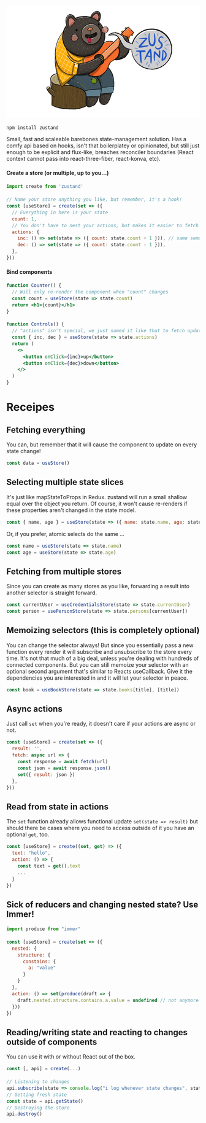 <p align="center">
  <img width="700" src="bear.png" />
</p>

    npm install zustand

Small, fast and scaleable barebones state-management solution. Has a comfy api based on hooks, isn't that boilerplatey or opinionated, but still just enough to be explicit and flux-like, breaches reconciler boundaries (React context cannot pass into react-three-fiber, react-konva, etc).

#### Create a store (or multiple, up to you...)

```jsx
import create from 'zustand'

// Name your store anything you like, but remember, it's a hook!
const [useStore] = create(set => ({
  // Everything in here is your state
  count: 1,
  // You don't have to nest your actions, but makes it easier to fetch them later on
  actions: {
    inc: () => set(state => ({ count: state.count + 1 })), // same semantics as setState
    dec: () => set(state => ({ count: state.count - 1 })),
  },
}))
```

#### Bind components

```jsx
function Counter() {
  // Will only re-render the component when "count" changes
  const count = useStore(state => state.count)
  return <h1>{count}</h1>
}

function Controls() {
  // "actions" isn't special, we just named it like that to fetch updaters easier 
  const { inc, dec } = useStore(state => state.actions)
  return (
    <>
      <button onClick={inc}>up</button>
      <button onClick={dec}>down</button>
    </>
  )
}
```

# Receipes

## Fetching everything

You can, but remember that it will cause the component to update on every state change!

```jsx
const data = useStore()
```

## Selecting multiple state slices

It's just like mapStateToProps in Redux. zustand will run a small shallow equal over the object you return. Of course, it won't cause re-renders if these properties aren't changed in the state model.

```jsx
const { name, age } = useStore(state => ({ name: state.name, age: state.age }))
```

Or, if you prefer, atomic selects do the same ...

```jsx
const name = useStore(state => state.name)
const age = useStore(state => state.age)
```

## Fetching from multiple stores

Since you can create as many stores as you like, forwarding a result into another selector is straight forward.

```jsx
const currentUser = useCredentialsStore(state => state.currentUser)
const person = usePersonStore(state => state.persons[currentUser])
```

## Memoizing selectors (this is completely optional)

You can change the selector always! But since you essentially pass a new function every render it will subscribe and unsubscribe to the store every time. It's not that much of a big deal, unless you're dealing with hundreds of connected components. But you can still memoize your selector with an optional second argument that's similar to Reacts useCallback. Give it the dependencies you are interested in and it will let your selector in peace.

```jsx
const book = useBookStore(state => state.books[title], [title])
```

## Async actions

Just call `set` when you're ready, it doesn't care if your actions are async or not.

```jsx
const [useStore] = create(set => ({
  result: '',
  fetch: async url => {
    const response = await fetch(url)
    const json = await response.json()
    set({ result: json })
  },
}))
```

## Read from state in actions

The `set` function already allows functional update `set(state => result)` but should there be cases where you need to access outside of it you have an optional `get`, too.

```jsx
const [useStore] = create((set, get) => ({
  text: "hello",
  action: () => {
    const text = get().text
    ...
  }
})
```

## Sick of reducers and changing nested state? Use Immer!

```jsx
import produce from "immer"

const [useStore] = create(set => ({
  nested: {
    structure: {
      constains: {
        a: "value"
      }
    }
  },
  action: () => set(produce(draft => {
    draft.nested.structure.contains.a.value = undefined // not anymore ...
  }))
})
```

## Reading/writing state and reacting to changes outside of components

You can use it with or without React out of the box.

```jsx
const [, api] = create(...)

// Listening to changes
api.subscribe(state => console.log("i log whenever state changes", state))
// Getting fresh state
const state = api.getState()
// Destroying the store
api.destroy()
```
